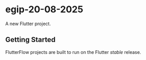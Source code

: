 # egip-20-08-2025

A new Flutter project.

## Getting Started

FlutterFlow projects are built to run on the Flutter _stable_ release.
